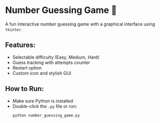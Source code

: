 # Number Guessing Game 🎯

A fun interactive number guessing game with a graphical interface using `tkinter`.

## Features:
- Selectable difficulty (Easy, Medium, Hard)
- Guess tracking with attempts counter
- Restart option
- Custom icon and stylish GUI

## How to Run:
- Make sure Python is installed
- Double-click the `.py` file or run:
  ```bash
  python number_guessing_game.py
